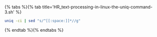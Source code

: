 {% tabs %}{% tab title='HR_text-processing-in-linux-the-uniq-command-3.sh' %}

```sh
uniq -ci | sed "s/^[[:space:]]*//g"
```

{% endtab %}{% endtabs %}
